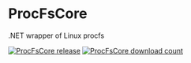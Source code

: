 # ProcFsCore
.NET wrapper of Linux procfs

[![ProcFsCore release](https://img.shields.io/nuget/v/ProcFsCore)](https://www.nuget.org/packages/ProcFsCore/)
[![ProcFsCore download count](https://img.shields.io/nuget/dt/ProcFsCore)](https://www.nuget.org/packages/ProcFsCore/)